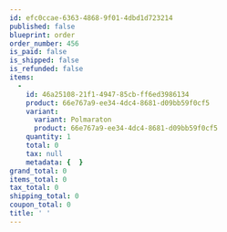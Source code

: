 ```yaml
---
id: efc0ccae-6363-4868-9f01-4dbd1d723214
published: false
blueprint: order
order_number: 456
is_paid: false
is_shipped: false
is_refunded: false
items:
  -
    id: 46a25108-21f1-4947-85cb-ff6ed3986134
    product: 66e767a9-ee34-4dc4-8681-d09bb59f0cf5
    variant:
      variant: Polmaraton
      product: 66e767a9-ee34-4dc4-8681-d09bb59f0cf5
    quantity: 1
    total: 0
    tax: null
    metadata: {  }
grand_total: 0
items_total: 0
tax_total: 0
shipping_total: 0
coupon_total: 0
title: ' '
---
```

